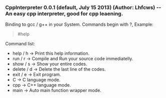 ### CppInterpreter 0.0.1 (default, July 15 2013) (Author: Lhfcws) -- An easy cpp interpreter, good for cpp leaening.
Binding to gcc / g++ in your System.
Commands begin with ?, Example: 
> #help

Command list:
+ help / h    -> Print this help information.
+ run / r     -> Compile and Run your source code immediatelly.
+ show / s    -> Show your entire codes.
+ delete / d  -> Delete the last line of the codes.
+ exit / e    -> Exit program.
+ C           -> C language mode.
+ cpp         -> C++ language mode.
+ main        -> Auto main function wrapper mode.

